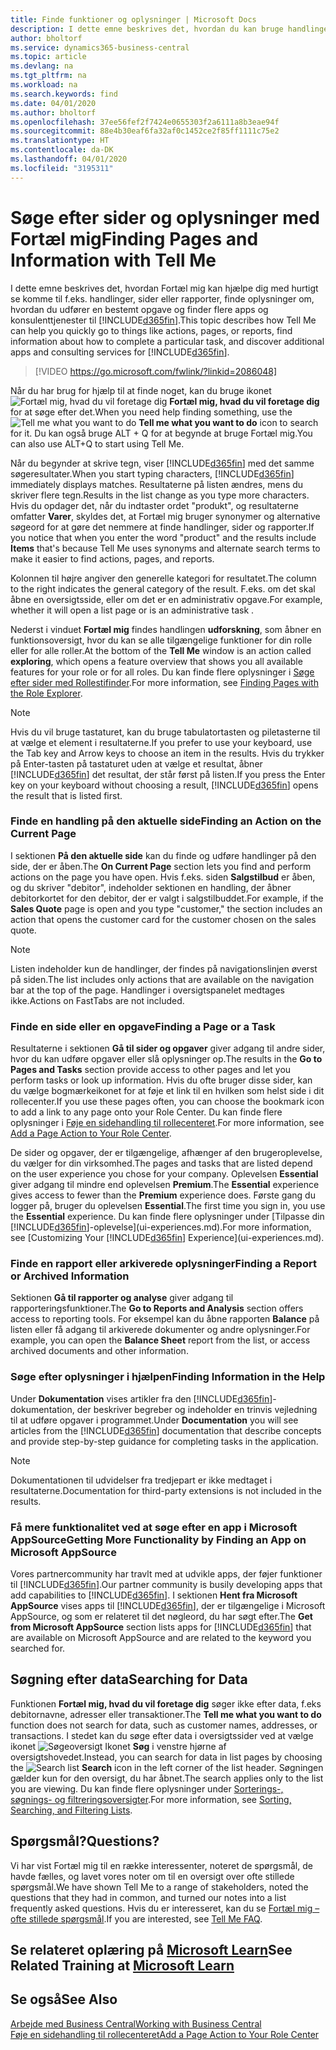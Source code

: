 ```yaml
---
title: Finde funktioner og oplysninger | Microsoft Docs
description: I dette emne beskrives det, hvordan du kan bruge handlinger, sider, rapporter, dokumentation og data samt andre programmer og konsulenttjenester.
author: bholtorf
ms.service: dynamics365-business-central
ms.topic: article
ms.devlang: na
ms.tgt_pltfrm: na
ms.workload: na
ms.search.keywords: find
ms.date: 04/01/2020
ms.author: bholtorf
ms.openlocfilehash: 37ee56fef2f7424e0655303f2a6111a8b3eae94f
ms.sourcegitcommit: 88e4b30eaf6fa32af0c1452ce2f85ff1111c75e2
ms.translationtype: HT
ms.contentlocale: da-DK
ms.lasthandoff: 04/01/2020
ms.locfileid: "3195311"
---
```

# <a name="finding-pages-and-information-with-tell-me"></a><span data-ttu-id="0efb4-103">Søge efter sider og oplysninger med Fortæl mig</span><span class="sxs-lookup"><span data-stu-id="0efb4-103">Finding Pages and Information with Tell Me</span></span>  
<span data-ttu-id="0efb4-104">I dette emne beskrives det, hvordan Fortæl mig kan hjælpe dig med hurtigt se komme til f.eks. handlinger, sider eller rapporter, finde oplysninger om, hvordan du udfører en bestemt opgave og finder flere apps og konsulenttjenester til [!INCLUDE[d365fin](includes/d365fin_md.md)].</span><span class="sxs-lookup"><span data-stu-id="0efb4-104">This topic describes how Tell Me can help you quickly go to things like actions, pages, or reports, find information about how to complete a particular task, and discover additional apps and consulting services for [!INCLUDE[d365fin](includes/d365fin_md.md)].</span></span>  


> [!VIDEO https://go.microsoft.com/fwlink/?linkid=2086048]

<span data-ttu-id="0efb4-105">Når du har brug for hjælp til at finde noget, kan du bruge ikonet ![Fortæl mig, hvad du vil foretage dig](media/ui-search/search.png "Søge efter side eller rapport") **Fortæl mig, hvad du vil foretage dig** for at søge efter det.</span><span class="sxs-lookup"><span data-stu-id="0efb4-105">When you need help finding something, use the ![Tell me what you want to do](media/ui-search/search.png "Search for Page or Report") **Tell me what you want to do** icon to search for it.</span></span> <span data-ttu-id="0efb4-106">Du kan også bruge ALT + Q for at begynde at bruge Fortæl mig.</span><span class="sxs-lookup"><span data-stu-id="0efb4-106">You can also use ALT+Q to start using Tell Me.</span></span>

<span data-ttu-id="0efb4-107">Når du begynder at skrive tegn, viser [!INCLUDE[d365fin](includes/d365fin_md.md)] med det samme søgeresultater.</span><span class="sxs-lookup"><span data-stu-id="0efb4-107">When you start typing characters, [!INCLUDE[d365fin](includes/d365fin_md.md)] immediately displays matches.</span></span> <span data-ttu-id="0efb4-108">Resultaterne på listen ændres, mens du skriver flere tegn.</span><span class="sxs-lookup"><span data-stu-id="0efb4-108">Results in the list change as you type more characters.</span></span> <span data-ttu-id="0efb4-109">Hvis du opdager det, når du indtaster ordet "produkt", og resultaterne omfatter **Varer**, skyldes det, at Fortæl mig bruger synonymer og alternative søgeord for at gøre det nemmere at finde handlinger, sider og rapporter.</span><span class="sxs-lookup"><span data-stu-id="0efb4-109">If you notice that when you enter the word "product" and the results include **Items** that's because Tell Me uses synonyms and alternate search terms to make it easier to find actions, pages, and reports.</span></span>

<span data-ttu-id="0efb4-110">Kolonnen til højre angiver den generelle kategori for resultatet.</span><span class="sxs-lookup"><span data-stu-id="0efb4-110">The column to the right indicates the general category of the result.</span></span> <span data-ttu-id="0efb4-111">F.eks. om det skal åbne en oversigtsside, eller om det er en administrativ opgave.</span><span class="sxs-lookup"><span data-stu-id="0efb4-111">For example, whether it will open a list page or is an administrative task .</span></span>  

<span data-ttu-id="0efb4-112">Nederst i vinduet **Fortæl mig** findes handlingen **udforskning**, som åbner en funktionsoversigt, hvor du kan se alle tilgængelige funktioner for din rolle eller for alle roller.</span><span class="sxs-lookup"><span data-stu-id="0efb4-112">At the bottom of the **Tell Me** window is an action called **exploring**, which opens a feature overview that shows you all available features for your role or for all roles.</span></span> <span data-ttu-id="0efb4-113">Du kan finde flere oplysninger i [Søge efter sider med Rollestifinder](ui-role-explorer.md).</span><span class="sxs-lookup"><span data-stu-id="0efb4-113">For more information, see [Finding Pages with the Role Explorer](ui-role-explorer.md).</span></span>

> [!NOTE]  
>   <span data-ttu-id="0efb4-114">Hvis du vil bruge tastaturet, kan du bruge tabulatortasten og piletasterne til at vælge et element i resultaterne.</span><span class="sxs-lookup"><span data-stu-id="0efb4-114">If you prefer to use your keyboard, use the Tab key and Arrow keys to choose an item in the results.</span></span> <span data-ttu-id="0efb4-115">Hvis du trykker på Enter-tasten på tastaturet uden at vælge et resultat, åbner [!INCLUDE[d365fin](includes/d365fin_md.md)] det resultat, der står først på listen.</span><span class="sxs-lookup"><span data-stu-id="0efb4-115">If you press the Enter key on your keyboard without choosing a result, [!INCLUDE[d365fin](includes/d365fin_md.md)] opens the result that is listed first.</span></span>

### <a name="finding-an-action-on-the-current-page"></a><span data-ttu-id="0efb4-116">Finde en handling på den aktuelle side</span><span class="sxs-lookup"><span data-stu-id="0efb4-116">Finding an Action on the Current Page</span></span>
<span data-ttu-id="0efb4-117">I sektionen **På den aktuelle side** kan du finde og udføre handlinger på den side, der er åben.</span><span class="sxs-lookup"><span data-stu-id="0efb4-117">The **On Current Page** section lets you find and perform actions on the page you have open.</span></span> <span data-ttu-id="0efb4-118">Hvis f.eks. siden **Salgstilbud** er åben, og du skriver "debitor", indeholder sektionen en handling, der åbner debitorkortet for den debitor, der er valgt i salgstilbuddet.</span><span class="sxs-lookup"><span data-stu-id="0efb4-118">For example, if the **Sales Quote** page is open and you type "customer," the section includes an action that opens the customer card for the customer chosen on the sales quote.</span></span>

> [!NOTE]  
>   <span data-ttu-id="0efb4-119">Listen indeholder kun de handlinger, der findes på navigationslinjen øverst på siden.</span><span class="sxs-lookup"><span data-stu-id="0efb4-119">The list includes only actions that are available on the navigation bar at the top of the page.</span></span> <span data-ttu-id="0efb4-120">Handlinger i oversigtspanelet medtages ikke.</span><span class="sxs-lookup"><span data-stu-id="0efb4-120">Actions on FastTabs are not included.</span></span>  

### <a name="finding-a-page-or-a-task"></a><span data-ttu-id="0efb4-121">Finde en side eller en opgave</span><span class="sxs-lookup"><span data-stu-id="0efb4-121">Finding a Page or a Task</span></span>
<span data-ttu-id="0efb4-122">Resultaterne i sektionen **Gå til sider og opgaver** giver adgang til andre sider, hvor du kan udføre opgaver eller slå oplysninger op.</span><span class="sxs-lookup"><span data-stu-id="0efb4-122">The results in the **Go to Pages and Tasks** section provide access to other pages and let you perform tasks or look up information.</span></span> <span data-ttu-id="0efb4-123">Hvis du ofte bruger disse sider, kan du vælge bogmærkeikonet for at føje et link til en hvilken som helst side i dit rollecenter.</span><span class="sxs-lookup"><span data-stu-id="0efb4-123">If you use these pages often, you can choose the bookmark icon to add a link to any page onto your Role Center.</span></span> <span data-ttu-id="0efb4-124">Du kan finde flere oplysninger i [Føje en sidehandling til rollecenteret](ui-bookmarks.md).</span><span class="sxs-lookup"><span data-stu-id="0efb4-124">For more information, see [Add a Page Action to Your Role Center](ui-bookmarks.md).</span></span>

<span data-ttu-id="0efb4-125">De sider og opgaver, der er tilgængelige, afhænger af den brugeroplevelse, du vælger for din virksomhed.</span><span class="sxs-lookup"><span data-stu-id="0efb4-125">The pages and tasks that are listed depend on the user experience you chose for your company.</span></span> <span data-ttu-id="0efb4-126">Oplevelsen **Essential** giver adgang til mindre end oplevelsen **Premium**.</span><span class="sxs-lookup"><span data-stu-id="0efb4-126">The **Essential** experience gives access to fewer than the **Premium** experience does.</span></span> <span data-ttu-id="0efb4-127">Første gang du logger på, bruger du oplevelsen **Essential**.</span><span class="sxs-lookup"><span data-stu-id="0efb4-127">The first time you sign in, you use the **Essential** experience.</span></span> <span data-ttu-id="0efb4-128">Du kan finde flere oplysninger under [Tilpasse din [!INCLUDE[d365fin](includes/d365fin_md.md)]-oplevelse](ui-experiences.md).</span><span class="sxs-lookup"><span data-stu-id="0efb4-128">For more information, see [Customizing Your [!INCLUDE[d365fin](includes/d365fin_md.md)] Experience](ui-experiences.md).</span></span>

### <a name="finding-a-report-or-archived-information"></a><span data-ttu-id="0efb4-129">Finde en rapport eller arkiverede oplysninger</span><span class="sxs-lookup"><span data-stu-id="0efb4-129">Finding a Report or Archived Information</span></span>
<span data-ttu-id="0efb4-130">Sektionen **Gå til rapporter og analyse** giver adgang til rapporteringsfunktioner.</span><span class="sxs-lookup"><span data-stu-id="0efb4-130">The **Go to Reports and Analysis** section offers access to reporting tools.</span></span> <span data-ttu-id="0efb4-131">For eksempel kan du åbne rapporten **Balance** på listen eller få adgang til arkiverede dokumenter og andre oplysninger.</span><span class="sxs-lookup"><span data-stu-id="0efb4-131">For example, you can open the **Balance Sheet** report from the list, or access archived documents and other information.</span></span>  

### <a name="finding-information-in-the-help"></a><span data-ttu-id="0efb4-132">Søge efter oplysninger i hjælpen</span><span class="sxs-lookup"><span data-stu-id="0efb4-132">Finding Information in the Help</span></span>
<span data-ttu-id="0efb4-133">Under **Dokumentation** vises artikler fra den [!INCLUDE[d365fin](includes/d365fin_md.md)]-dokumentation, der beskriver begreber og indeholder en trinvis vejledning til at udføre opgaver i programmet.</span><span class="sxs-lookup"><span data-stu-id="0efb4-133">Under **Documentation** you will see articles from the [!INCLUDE[d365fin](includes/d365fin_md.md)] documentation that describe concepts and provide step-by-step guidance for completing tasks in the application.</span></span>    

> [!NOTE]  
> <span data-ttu-id="0efb4-134">Dokumentationen til udvidelser fra tredjepart er ikke medtaget i resultaterne.</span><span class="sxs-lookup"><span data-stu-id="0efb4-134">Documentation for third-party extensions is not included in the results.</span></span>

### <a name="getting-more-functionality-by-finding-an-app-on-microsoft-appsource"></a><span data-ttu-id="0efb4-135">Få mere funktionalitet ved at søge efter en app i Microsoft AppSource</span><span class="sxs-lookup"><span data-stu-id="0efb4-135">Getting More Functionality by Finding an App on Microsoft AppSource</span></span>
<span data-ttu-id="0efb4-136">Vores partnercommunity har travlt med at udvikle apps, der føjer funktioner til [!INCLUDE[d365fin](includes/d365fin_md.md)].</span><span class="sxs-lookup"><span data-stu-id="0efb4-136">Our partner community is busily developing apps that add capabilities to [!INCLUDE[d365fin](includes/d365fin_md.md)].</span></span> <span data-ttu-id="0efb4-137">I sektionen **Hent fra Microsoft AppSource** vises apps til [!INCLUDE[d365fin](includes/d365fin_md.md)], der er tilgængelige i Microsoft AppSource, og som er relateret til det nøgleord, du har søgt efter.</span><span class="sxs-lookup"><span data-stu-id="0efb4-137">The **Get from Microsoft AppSource** section lists apps for [!INCLUDE[d365fin](includes/d365fin_md.md)] that are available on Microsoft AppSource and are related to the keyword you searched for.</span></span>

## <a name="searching-for-data"></a><span data-ttu-id="0efb4-138">Søgning efter data</span><span class="sxs-lookup"><span data-stu-id="0efb4-138">Searching for Data</span></span>
<span data-ttu-id="0efb4-139">Funktionen **Fortæl mig, hvad du vil foretage dig** søger ikke efter data, f.eks debitornavne, adresser eller transaktioner.</span><span class="sxs-lookup"><span data-stu-id="0efb4-139">The **Tell me what you want to do** function does not search for data, such as customer names, addresses, or transactions.</span></span> <span data-ttu-id="0efb4-140">I stedet kan du søge efter data i oversigtssider ved at vælge ikonet ![Søgeoversigt](media/ui-search/search-list.png "Ikonet Søgeoversigt") Ikonet **Søg** i venstre hjørne af oversigtshovedet.</span><span class="sxs-lookup"><span data-stu-id="0efb4-140">Instead, you can search for data in list pages by choosing the ![Search list](media/ui-search/search-list.png "Search list icon") **Search** icon in the left corner of the list header.</span></span> <span data-ttu-id="0efb4-141">Søgningen gælder kun for den oversigt, du har åbnet.</span><span class="sxs-lookup"><span data-stu-id="0efb4-141">The search applies only to the list you are viewing.</span></span> <span data-ttu-id="0efb4-142">Du kan finde flere oplysninger under [Sorterings-, søgnings- og filtreringsoversigter](ui-enter-criteria-filters.md).</span><span class="sxs-lookup"><span data-stu-id="0efb4-142">For more information, see [Sorting, Searching, and Filtering Lists](ui-enter-criteria-filters.md).</span></span>

## <a name="questions"></a><span data-ttu-id="0efb4-143">Spørgsmål?</span><span class="sxs-lookup"><span data-stu-id="0efb4-143">Questions?</span></span>
<span data-ttu-id="0efb4-144">Vi har vist Fortæl mig til en række interessenter, noteret de spørgsmål, de havde fælles, og lavet vores noter om til en oversigt over ofte stillede spørgsmål.</span><span class="sxs-lookup"><span data-stu-id="0efb4-144">We have shown Tell Me to a range of stakeholders, noted the questions that they had in common, and turned our notes into a list frequently asked questions.</span></span> <span data-ttu-id="0efb4-145">Hvis du er interesseret, kan du se [Fortæl mig – ofte stillede spørgsmål](ui-search-faq.md).</span><span class="sxs-lookup"><span data-stu-id="0efb4-145">If you are interested, see [Tell Me FAQ](ui-search-faq.md).</span></span>

## <a name="see-related-training-at-microsoft-learn"></a><span data-ttu-id="0efb4-146">Se relateret oplæring på [Microsoft Learn](/learn/modules/user-interface-dynamics-365-business-central/index)</span><span class="sxs-lookup"><span data-stu-id="0efb4-146">See Related Training at [Microsoft Learn](/learn/modules/user-interface-dynamics-365-business-central/index)</span></span>

## <a name="see-also"></a><span data-ttu-id="0efb4-147">Se også</span><span class="sxs-lookup"><span data-stu-id="0efb4-147">See Also</span></span>
[<span data-ttu-id="0efb4-148">Arbejde med Business Central</span><span class="sxs-lookup"><span data-stu-id="0efb4-148">Working with Business Central</span></span>](ui-work-product.md)  
[<span data-ttu-id="0efb4-149">Føje en sidehandling til rollecenteret</span><span class="sxs-lookup"><span data-stu-id="0efb4-149">Add a Page Action to Your Role Center</span></span>](ui-bookmarks.md)
